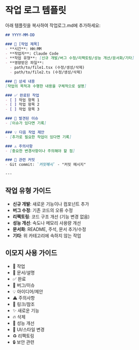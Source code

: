 # 작업 로그 템플릿

아래 템플릿을 복사하여 작업로그.md에 추가하세요:

```markdown
## YYYY-MM-DD

### 🔧 [작업 제목]
- **시간**: HH:MM
- **작업자**: Claude Code
- **작업 유형**: [신규 개발/버그 수정/리팩토링/성능 개선/문서화/기타]
- **영향받은 파일**:
  - path/to/file1.tsx (수정/생성/삭제)
  - path/to/file2.ts (수정/생성/삭제)

### 📝 상세 내용
[작업의 목적과 수행한 내용을 구체적으로 설명]

### ✅ 완료된 작업
- [ ] 작업 항목 1
- [ ] 작업 항목 2
- [ ] 작업 항목 3

### 🐛 발견된 이슈
- [이슈가 있다면 기록]

### 💡 다음 작업 제안
- [추가로 필요한 작업이 있다면 기록]

### ⚠️ 주의사항
- [중요한 변경사항이나 주의해야 할 점]

### 🔗 관련 커밋
- Git commit: `커밋해시` - "커밋 메시지"

---
```

## 작업 유형 가이드

- **신규 개발**: 새로운 기능이나 컴포넌트 추가
- **버그 수정**: 기존 코드의 오류 수정
- **리팩토링**: 코드 구조 개선 (기능 변경 없음)
- **성능 개선**: 속도나 메모리 사용량 개선
- **문서화**: README, 주석, 문서 추가/수정
- **기타**: 위 카테고리에 속하지 않는 작업

## 이모지 사용 가이드

- 🔧 작업
- 📝 문서/설명
- ✅ 완료
- 🐛 버그/이슈
- 💡 아이디어/제안
- ⚠️ 주의사항
- 🔗 링크/참조
- ✨ 새로운 기능
- 🔥 삭제
- 🚀 성능 개선
- 🎨 UI/스타일 변경
- ♻️ 리팩토링
- 🔒 보안 관련
